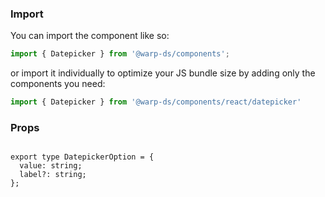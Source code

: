 ### Import

You can import the component like so:
```js
import { Datepicker } from '@warp-ds/components';
```

or import it individually to optimize your JS bundle size by adding only the components you need:
```js
import { Datepicker } from '@warp-ds/components/react/datepicker'

```

### Props

<api-table type=react component="DatePicker" />

```tsx

export type DatepickerOption = {
  value: string;
  label?: string;
};
```
